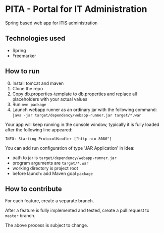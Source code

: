 # PITA - Portal for IT Administration

Spring based web app for ITIS administration

## Technologies used

- Spring
- Freemarker

## How to run

0. Install tomcat and maven
1. Clone the repo
2. Copy db.properties-template to db.properties and replace all placeholders with your actual values
3. Run `mvn package`
4. Launch webapp runner as an ordinary jar with the following command:
`java -jar target/dependency/webapp-runner.jar target/*.war`

Your app will keep running in the console window, typically it is fully loaded after the following line appeared:

`INFO: Starting ProtocolHandler ["http-nio-8080"]`

You can add run configuration of type 'JAR Application' in Idea:
- path to jar is `target/dependency/webapp-runner.jar`
- program arguments are `target/*.war`
- working directory is project root
- before launch: add Maven goal `package`

## How to contribute

For each feature, create a separate branch.

After a feature is fully implemented and tested, 
create a pull request to `master` branch.

The above process is subject to change.
